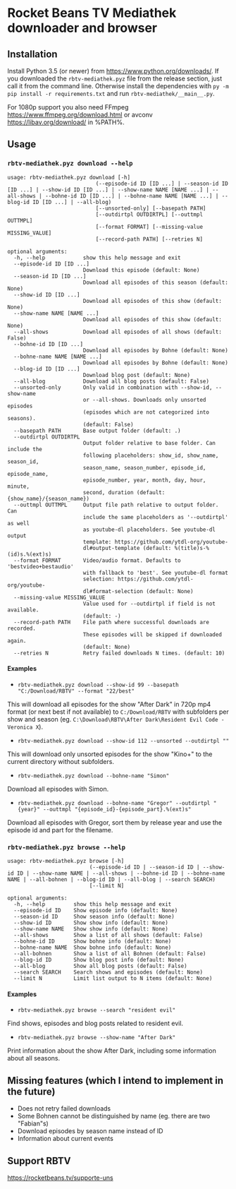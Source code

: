 # Rocket Beans TV Mediathek downloader and browser

## Installation

Install Python 3.5 (or newer) from <https://www.python.org/downloads/>.
If you downloaded the `rbtv-mediathek.pyz` file from the release section, just call it from the command line.
Otherwise install the dependencies with `py -m pip install -r requirements.txt` and run `rbtv-mediathek/__main__.py`.

For 1080p support you also need FFmpeg <https://www.ffmpeg.org/download.html> or avconv <https://libav.org/download/> in %PATH%.

## Usage

### `rbtv-mediathek.pyz download --help`
```
usage: rbtv-mediathek.pyz download [-h]
                            (--episode-id ID [ID ...] | --season-id ID [ID ...] | --show-id ID [ID ...] | --show-name NAME [NAME ...] | --all-shows | --bohne-id ID [ID ...] | --bohne-name NAME [NAME ...] | --blog-id ID [ID ...] | --all-blog)
                            [--unsorted-only] [--basepath PATH]
                            [--outdirtpl OUTDIRTPL] [--outtmpl OUTTMPL]
                            [--format FORMAT] [--missing-value MISSING_VALUE]
                            [--record-path PATH] [--retries N]

optional arguments:
  -h, --help            show this help message and exit
  --episode-id ID [ID ...]
                        Download this episode (default: None)
  --season-id ID [ID ...]
                        Download all episodes of this season (default: None)
  --show-id ID [ID ...]
                        Download all episodes of this show (default: None)
  --show-name NAME [NAME ...]
                        Download all episodes of this show (default: None)
  --all-shows           Download all episodes of all shows (default: False)
  --bohne-id ID [ID ...]
                        Download all episodes by Bohne (default: None)
  --bohne-name NAME [NAME ...]
                        Download all episodes by Bohne (default: None)
  --blog-id ID [ID ...]
                        Download blog post (default: None)
  --all-blog            Download all blog posts (default: False)
  --unsorted-only       Only valid in combination with --show-id, --show-name
                        or --all-shows. Downloads only unsorted episodes
                        (episodes which are not categorized into seasons).
                        (default: False)
  --basepath PATH       Base output folder (default: .)
  --outdirtpl OUTDIRTPL
                        Output folder relative to base folder. Can include the
                        following placeholders: show_id, show_name, season_id,
                        season_name, season_number, episode_id, episode_name,
                        episode_number, year, month, day, hour, minute,
                        second, duration (default: {show_name}/{season_name})
  --outtmpl OUTTMPL     Output file path relative to output folder. Can
                        include the same placeholders as '--outdirtpl' as well
                        as youtube-dl placeholders. See youtube-dl output
                        template: https://github.com/ytdl-org/youtube-
                        dl#output-template (default: %(title)s-%(id)s.%(ext)s)
  --format FORMAT       Video/audio format. Defaults to 'bestvideo+bestaudio'
                        with fallback to 'best'. See youtube-dl format
                        selection: https://github.com/ytdl-org/youtube-
                        dl#format-selection (default: None)
  --missing-value MISSING_VALUE
                        Value used for --outdirtpl if field is not available.
                        (default: -)
  --record-path PATH    File path where successful downloads are recorded.
                        These episodes will be skipped if downloaded again.
                        (default: None)
  --retries N           Retry failed downloads N times. (default: 10)
```

#### Examples

- `rbtv-mediathek.pyz download --show-id 99 --basepath "C:/Download/RBTV" --format "22/best"`

This will download all episodes for the show "After Dark" in 720p mp4 format (or next best if not available) to `C:/Download/RBTV` with subfolders per show and season (eg. `C:\Download\RBTV\After Dark\Resident Evil Code - Veronica X`).

- `rbtv-mediathek.pyz download --show-id 112 --unsorted --outdirtpl ""`

This will download only unsorted episodes for the show "Kino+" to the current directory without subfolders.

- `rbtv-mediathek.pyz download --bohne-name "Simon"`

Download all episodes with Simon.

- `rbtv-mediathek.pyz download --bohne-name "Gregor" --outdirtpl "{year}" --outtmpl "{episode_id}-{episode_part}.%(ext)s"`

Download all episodes with Gregor, sort them by release year and use the episode id and part for the filename.

### `rbtv-mediathek.pyz browse --help`
```
usage: rbtv-mediathek.pyz browse [-h]
                          (--episode-id ID | --season-id ID | --show-id ID | --show-name NAME | --all-shows | --bohne-id ID | --bohne-name NAME | --all-bohnen | --blog-id ID | --all-blog | --search SEARCH)
                          [--limit N]

optional arguments:
  -h, --help         show this help message and exit
  --episode-id ID    Show episode info (default: None)
  --season-id ID     Show season info (default: None)
  --show-id ID       Show show info (default: None)
  --show-name NAME   Show show info (default: None)
  --all-shows        Show a list of all shows (default: False)
  --bohne-id ID      Show bohne info (default: None)
  --bohne-name NAME  Show bohne info (default: None)
  --all-bohnen       Show a list of all Bohnen (default: False)
  --blog-id ID       Show blog post info (default: None)
  --all-blog         Show all blog posts (default: False)
  --search SEARCH    Search shows and episodes (default: None)
  --limit N          Limit list output to N items (default: None)
```

#### Examples

- `rbtv-mediathek.pyz browse --search "resident evil"`

Find shows, episodes and blog posts related to resident evil.

- `rbtv-mediathek.pyz browse --show-name "After Dark"`

Print information about the show After Dark, including some information about all seasons.

## Missing features (which I intend to implement in the future)

- Does not retry failed downloads
- Some Bohnen cannot be distinguished by name (eg. there are two "Fabian"s)
- Download episodes by season name instead of ID
- Information about current events

## Support RBTV

<https://rocketbeans.tv/supporte-uns>
